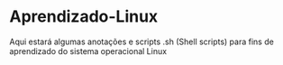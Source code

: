 # Aprendizado-Linux
Aqui estará algumas anotações e scripts .sh (Shell scripts) para fins de aprendizado do sistema operacional Linux
